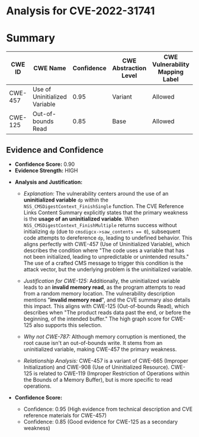 # Analysis for CVE-2022-31741

# Summary
| CWE ID  | CWE Name                           | Confidence | CWE Abstraction Level | CWE Vulnerability Mapping Label | CWE-Vulnerability Mapping Notes |
|---------|------------------------------------|------------|-----------------------|---------------------------------|---------------------------------|
| CWE-457 | Use of Uninitialized Variable      | 0.95       | Variant               | Allowed                         | Primary CWE                      |
| CWE-125 | Out-of-bounds Read                 | 0.85       | Base                  | Allowed                         | Secondary Candidate           |

## Evidence and Confidence

*   **Confidence Score:** 0.90
*   **Evidence Strength:** HIGH

- **Analysis and Justification:**
  - *Explanation:* The vulnerability centers around the use of an **uninitialized variable** `dp` within the `NSS_CMSDigestContext_FinishSingle` function. The CVE Reference Links Content Summary explicitly states that the primary weakness is the **usage of an uninitialized variable**. When `NSS_CMSDigestContext_FinishMultiple` returns success without initializing `dp` (due to `cmsdigcx->saw_contents == 0`), subsequent code attempts to dereference `dp`, leading to undefined behavior. This aligns perfectly with CWE-457 (Use of Uninitialized Variable), which describes the condition where "The code uses a variable that has not been initialized, leading to unpredictable or unintended results." The use of a crafted CMS message to trigger this condition is the attack vector, but the underlying problem is the uninitialized variable.
  - *Justification for CWE-125:* Additionally, the uninitialized variable leads to an **invalid memory read**, as the program attempts to read from a random memory location. The vulnerability description mentions "**invalid memory read**", and the CVE summary also details this impact. This aligns with CWE-125 (Out-of-bounds Read), which describes when "The product reads data past the end, or before the beginning, of the intended buffer." The high graph score for CWE-125 also supports this selection.
  - *Why not CWE-787:* Although memory corruption is mentioned, the root cause isn't an out-of-bounds write. It stems from an uninitialized variable, making CWE-457 the primary weakness.

  - *Relationship Analysis:* CWE-457 is a variant of CWE-665 (Improper Initialization) and CWE-908 (Use of Uninitialized Resource). CWE-125 is related to CWE-119 (Improper Restriction of Operations within the Bounds of a Memory Buffer), but is more specific to read operations.

- **Confidence Score:**
  - Confidence: 0.95 (High evidence from technical description and CVE reference materials for CWE-457)
  - Confidence: 0.85 (Good evidence for CWE-125 as a secondary weakness)
